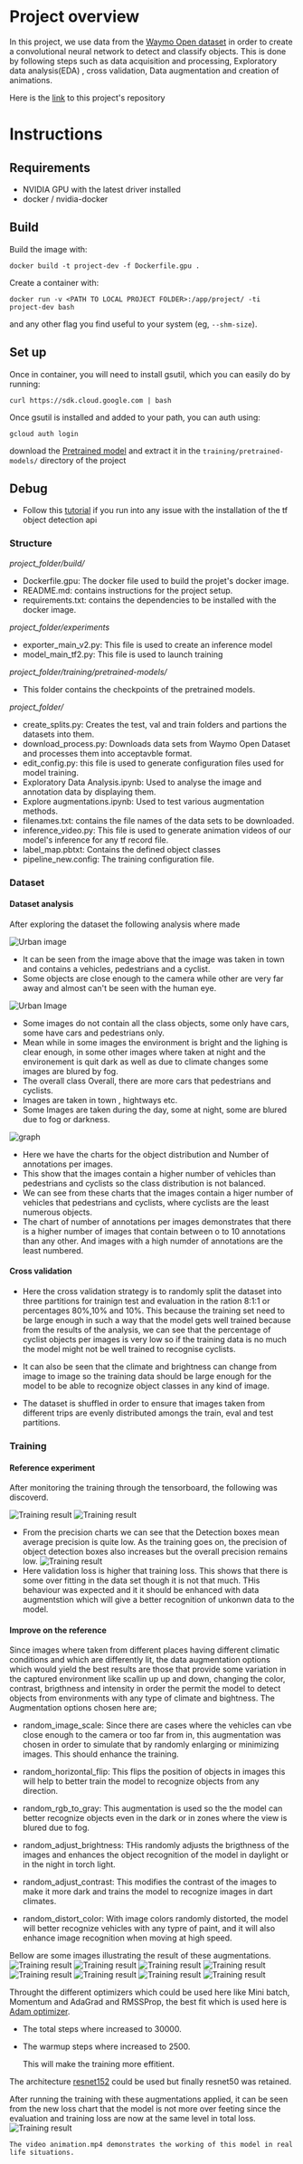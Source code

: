 # Project overview
In this project, we use data from the [Waymo Open dataset](https://waymo.com/open/) in order to create a convolutional neural network to detect  and classify  objects. This is done by following steps such as data acquisition and processing, Exploratory data analysis(EDA) , cross validation, Data augmentation and creation of animations. 

Here is the [link](https://github.com/BarisKaragaac/object_detection) to this project's repository

# Instructions
## Requirements

* NVIDIA GPU with the latest driver installed
* docker / nvidia-docker

## Build
Build the image with:
```
docker build -t project-dev -f Dockerfile.gpu .
```

Create a container with:
```
docker run -v <PATH TO LOCAL PROJECT FOLDER>:/app/project/ -ti project-dev bash
```
and any other flag you find useful to your system (eg, `--shm-size`).

## Set up

Once in container, you will need to install gsutil, which you can easily do by running:
```
curl https://sdk.cloud.google.com | bash
```

Once gsutil is installed and added to your path, you can auth using:
```
gcloud auth login
```
 download the [Pretrained model](http://download.tensorflow.org/models/object_detection/tf2/20200711/ssd_resnet50_v1_fpn_640x640_coco17_tpu-8.tar.gz) and extract it in the ```training/pretrained-models/``` directory of the project
## Debug
* Follow this [tutorial](https://tensorflow-object-detection-api-tutorial.readthedocs.io/en/latest/install.html#tensorflow-object-detection-api-installation) if you run into any issue with the installation of the
tf object detection api

### Structure

*project_folder/build/*
- Dockerfile.gpu: The docker file used to build the projet's docker image.
- README.md: contains instructions for the project setup.
- requirements.txt: contains the dependencies to be installed with the docker image.

*project_folder/experiments*
- exporter_main_v2.py: This file is used to create an inference model
- model_main_tf2.py: This file is used to launch training

*project_folder/training/pretrained-models/*
- This folder contains the checkpoints of the pretrained models.

*project_folder/*
- create_splits.py: Creates the test, val and train folders and partions the datasets into them.
- download_process.py: Downloads data sets from Waymo Open Dataset and processes them into acceptavble format.
- edit_config.py: this file is used to generate configuration files used for model training.
- Exploratory Data Analysis.ipynb: Used to analyse the image and annotation data by displaying them.
- Explore augmentations.ipynb: Used to test various augmentation methods.
- filenames.txt: contains the file names of the data sets to be downloaded.
- inference_video.py: This file is used to generate animation videos of our model's inference for any tf record file.
- label_map.pbtxt: Contains the defined object classes
- pipeline_new.config: The training configuration file.

### Dataset
#### Dataset analysis
After exploring the dataset the following analysis where made

![Urban image](images/single.png)

- It can be seen from the image above that the image was taken in town and contains a vehicles, pedestrians and a cyclist.
- Some objects are close enough to the camera while other are very far away and almost can't be seen with the human eye.


![Urban Image](images/many.png)

- Some images do not contain all the class objects, some only have cars, some have cars and pedestrians only.
- Mean while in some images the environment is bright and the lighing is clear enough, in some other images where taken at night and the environement is quit dark as well as due to climate changes some images are blured by fog.
- The overall class Overall, there are more cars that pedestrians and cyclists.
- Images are taken in town , hightways etc.
- Some Images are taken during the day, some at night, some are blured due to fog or darkness.

![graph](images/graph.png)
- Here we have the charts for the object distribution and Number of annotations per images.
- This show that the images contain a higher number of vehicles than pedestrians and cyclists so the class distribution is not balanced.
- We can see from these charts that the images contain a higer number of vehicles that pedestrians and cyclists, where cyclists are the least numerous objects.
- The chart of number of annotations per images demonstrates that there is a higher number of images that contain between o to 10 annotations than any other. And images with a high numder of annotations are the least numbered.


#### Cross validation
- Here the cross validation strategy is to randomly split the dataset into three partitions for trainign test and evaluation in the ration 8:1:1 or percentages 80%,10% and 10%. This because the training set need to be large enough in such a way that the model gets well trained because from the results of the analysis, we can see that the percentage of cyclist objects per images is very low so if the training data is no much the model might not be well trained to recognise cyclists.
- It can also be seen that the climate and brightness can change from image to image so the training data should be large enough for the model to be able to recognize object classes in any kind of image.

- The dataset is shuffled in order to ensure that images taken from different trips are evenly distributed amongs the train, eval and test partitions.

### Training 
#### Reference experiment

After monitoring the training through the tensorboard, the following was discoverd.

![Training result](images/train1.png)
![Training result](images/train2.png)
- From the precision charts we can see that the Detection boxes mean average precision is quite low. As the training goes on, the precision of object detection boxes also increases but the overall precision remains low.
![Training result](images/train3.png)
- Here validation loss is higher that training loss. This shows that there is some over fitting in the data set though it is not that much. THis behaviour was expected and it it should be enhanced with data augmentstion which will give a better recognition of unkonwn data to the model.


#### Improve on the reference

Since images where taken from different places having different climatic conditions and which are differently lit, the data augmentation options which would yield the best results are those that provide some variation in the captured environment like scallin up up and down, changing the color, contrast, brigthness and intensity in order the permit the model to detect objects from environments with any type of climate and bightness.
The Augmentation options chosen here are;
-  random_image_scale:
    Since there are cases where the vehicles can vbe close enough to the camera or too far from in, this augmentation was chosen in order to simulate that by randomly enlarging or minimizing images. This should enhance the training. 

- random_horizontal_flip:
    This flips the position of objects in images this will help to better train the model to recognize objects from any direction.

- random_rgb_to_gray:
    This augmentation is used so the the model can better recognize objects even in the dark or in zones where the view is blured due to fog.
- random_adjust_brightness:
    THis randomly adjusts the brigthness of the images and enhances the object recognition of the model in daylight or in the night in torch light.
- random_adjust_contrast:
    This modifies the contrast of the images to make it more dark and trains the model to recognize images in dart climates.
- random_distort_color:
    With image colors randomly distorted, the model will better recognize vehicles with any typre of paint, and it will also enhance image recognition when moving at high speed.
 
 Bellow are some images illustrating the result of these augmentations.
![Training result](images/augmentation1.png)
![Training result](images/augmentation2.png)
![Training result](images/augmentation3.png)
![Training result](images/augmentation4.png)
![Training result](images/augmentation5.png)
![Training result](images/augmentation6.png)
![Training result](images/augmentation7.png)
![Training result](images/augmentation8.png)


Throught the different optimizers which could be used here like Mini batch, Momentum and AdaGrad and RMSSProp, the best fit  which is used here is [Adam optimizer](https://www.tensorflow.org/api_docs/python/tf/compat/v1/train/AdamOptimizer). 
- The total steps where increased to 30000. 
- The warmup steps where increased to 2500.

    This will make the training more effitient.

The architecture [resnet152](https://hub.tensorflow.google.cn/tensorflow/retinanet/resnet152_v1_fpn_640x640/1) could be used but finally resnet50 was retained.


After running the training with these augmentations applied, it can be seen from the new loss chart that the model is not more over feeting since the evaluation and training loss are now at the same level in total loss.
 ![Training result](images/retrain3.png)

    The video animation.mp4 demonstrates the working of this model in real life situations. 